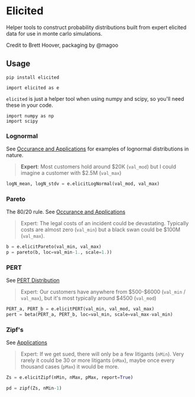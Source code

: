 # Elicited

Helper tools to construct probability distributions built from expert elicited data for use in monte carlo simulations. 

Credit to Brett Hoover, packaging by @magoo

## Usage

```
pip install elicited
```

```
import elicited as e
```

`elicited` is just a helper tool when using numpy and scipy, so you'll need these in your code.


```
import numpy as np
import scipy
```

### Lognormal

See [Occurance and Applications](https://en.wikipedia.org/wiki/Log-normal_distribution#Occurrence_and_applications) for examples of lognormal distributions in nature. 

> **Expert**: Most customers hold around \$20K (`val_mod`) but I could imagine a customer with $2.5M (`val_max`)

``` python
logN_mean, logN_stdv = e.elicitLogNormal(val_mod, val_max)
```


### Pareto

The 80/20 rule. See [Occurance and Applications](https://en.wikipedia.org/wiki/Pareto_distribution#Occurrence_and_applications)

> Expert: The legal costs of an incident could be devastating. Typically costs are almost zero (`val_min`) but a black swan could be $100M (`val_max`). 

``` python
b = e.elicitPareto(val_min, val_max)
p = pareto(b, loc=val_min-1., scale=1.))
```

### PERT

See [PERT Distribution](https://en.wikipedia.org/wiki/PERT_distribution)

> Expert: Our customers have anywhere from \$500-\$6000 (`val_min` / `val_max`), but it's most typically around $4500 (`val_mod`)



``` python
PERT_a, PERT_b = e.elicitPERT(val_min, val_mod, val_max)
pert = beta(PERT_a, PERT_b, loc=val_min, scale=val_max-val_min)
```


### Zipf's

See [Applications](https://en.wikipedia.org/wiki/Zipf%27s_law#Applications)

> Expert: If we get sued, there will only be a few litigants (`nMin`). Very rarely it could be 30 or more litigants (`nMax`), maybe once every thousand cases (`pMax`) it would be more.


``` python
Zs = e.elicitZipf(nMin, nMax, pMax, report=True)

pd = zipf(Zs, nMin-1)
```


